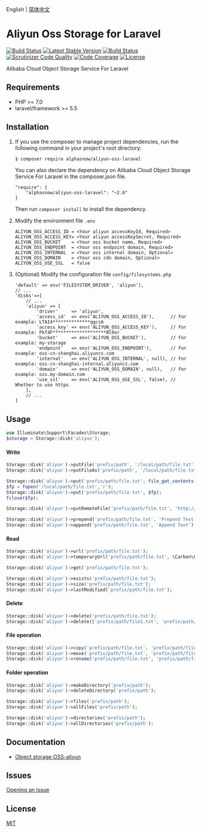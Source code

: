 English | [简体中文](README-CN.md)  

# Aliyun Oss Storage for Laravel
[![Build Status](https://github.com/alphasnow/aliyun-oss-laravel/workflows/CI/badge.svg)](https://github.com/alphasnow/aliyun-oss-laravel/actions)
[![Latest Stable Version](https://poser.pugx.org/alphasnow/aliyun-oss-laravel/v/stable)](https://packagist.org/packages/alphasnow/aliyun-oss-laravel)
[![Build Status](https://travis-ci.com/alphasnow/aliyun-oss-laravel.svg?branch=master)](https://travis-ci.com/alphasnow/aliyun-oss-laravel)
[![Scrutinizer Code Quality](https://scrutinizer-ci.com/g/alphasnow/aliyun-oss-laravel/badges/quality-score.png?b=master)](https://scrutinizer-ci.com/g/alphasnow/aliyun-oss-laravel/?branch=master)
[![Code Coverage](https://scrutinizer-ci.com/g/alphasnow/aliyun-oss-laravel/badges/coverage.png?b=master)](https://scrutinizer-ci.com/g/alphasnow/aliyun-oss-laravel/?branch=master)
[![License](https://poser.pugx.org/alphasnow/aliyun-oss-laravel/license)](https://packagist.org/packages/alphasnow/aliyun-oss-laravel)

Alibaba Cloud Object Storage Service For Laravel

## Requirements
- PHP >= 7.0
- laravel/framework >= 5.5

## Installation
1. If you use the composer to manage project dependencies, run the following command in your project's root directory:
    ```bash
    $ composer require alphasnow/aliyun-oss-laravel
    ```
    You can also declare the dependency on Alibaba Cloud Object Storage Service For Laravel in the composer.json file.
    ```
    "require": {
        "alphasnow/aliyun-oss-laravel": "~2.6"
    }
    ```
    Then run `composer install` to install the dependency.

2. Modify the environment file `.env`
    ```
    ALIYUN_OSS_ACCESS_ID = <Your aliyun accessKeyId, Required>
    ALIYUN_OSS_ACCESS_KEY= <Your aliyun accessKeySecret, Required>
    ALIYUN_OSS_BUCKET    = <Your oss bucket name, Required>
    ALIYUN_OSS_ENDPOINT  = <Your oss endpoint domain, Required>
    ALIYUN_OSS_INTERNAL  = <Your oss internal domain, Optional>
    ALIYUN_OSS_DOMAIN    = <Your oss cdn domain, Optional>
    ALIYUN_OSS_USE_SSL   = false
    ```

3. (Optional) Modify the configuration file `config/filesystems.php`
    ```
    'default' => env('FILESYSTEM_DRIVER', 'aliyun'),
    // ...
    'disks'=>[
        // ...
        'aliyun' => [
            'driver'     => 'aliyun',
            'access_id'  => env('ALIYUN_OSS_ACCESS_ID'),      // For example: LTAI4**************qgcsA
            'access_key' => env('ALIYUN_OSS_ACCESS_KEY'),     // For example: PkT4F********************Bl9or
            'bucket'     => env('ALIYUN_OSS_BUCKET'),         // For example: my-storage
            'endpoint'   => env('ALIYUN_OSS_ENDPOINT'),       // For example: oss-cn-shanghai.aliyuncs.com
            'internal'   => env('ALIYUN_OSS_INTERNAL', null), // For example: oss-cn-shanghai-internal.aliyuncs.com
            'domain'     => env('ALIYUN_OSS_DOMAIN', null),   // For example: oss.my-domain.com
            'use_ssl'    => env('ALIYUN_OSS_USE_SSL', false), // Whether to use https
        ],
        // ...
    ]
    ```

## Usage
```php
use Illuminate\Support\Facades\Storage;
$storage = Storage::disk('aliyun');
```
#### Write
```php
Storage::disk('aliyun')->putFile('prefix/path', '/local/path/file.txt');
Storage::disk('aliyun')->putFileAs('prefix/path', '/local/path/file.txt', 'file.txt');

Storage::disk('aliyun')->put('prefix/path/file.txt', file_get_contents('/local/path/file.txt'));
$fp = fopen('/local/path/file.txt','r');
Storage::disk('aliyun')->put('prefix/path/file.txt', $fp);
fclose($fp);

Storage::disk('aliyun')->putRemoteFile('prefix/path/file.txt', 'http://example.com/file.txt');

Storage::disk('aliyun')->prepend('prefix/path/file.txt', 'Prepend Text'); 
Storage::disk('aliyun')->append('prefix/path/file.txt', 'Append Text');
```

#### Read
```php
Storage::disk('aliyun')->url('prefix/path/file.txt');
Storage::disk('aliyun')->temporaryUrl('prefix/path/file.txt', \Carbon\Carbon::now()->addMinutes(30));

Storage::disk('aliyun')->get('prefix/path/file.txt'); 

Storage::disk('aliyun')->exists('prefix/path/file.txt'); 
Storage::disk('aliyun')->size('prefix/path/file.txt'); 
Storage::disk('aliyun')->lastModified('prefix/path/file.txt');
```

#### Delete
```php
Storage::disk('aliyun')->delete('prefix/path/file.txt');
Storage::disk('aliyun')->delete(['prefix/path/file1.txt', 'prefix/path/file2.txt']);
```

#### File operation
```php
Storage::disk('aliyun')->copy('prefix/path/file.txt', 'prefix/path/file_new.txt');
Storage::disk('aliyun')->move('prefix/path/file.txt', 'prefix/path/file_new.txt');
Storage::disk('aliyun')->rename('prefix/path/file.txt', 'prefix/path/file_new.txt');
```

#### Folder operation
```php
Storage::disk('aliyun')->makeDirectory('prefix/path'); 
Storage::disk('aliyun')->deleteDirectory('prefix/path');

Storage::disk('aliyun')->files('prefix/path');
Storage::disk('aliyun')->allFiles('prefix/path');

Storage::disk('aliyun')->directories('prefix/path'); 
Storage::disk('aliyun')->allDirectories('prefix/path'); 
```

## Documentation
- [Object storage OSS-aliyun](https://help.aliyun.com/product/31815.html)

## Issues
[Opening an Issue](https://github.com/alphasnow/aliyun-oss-laravel/issues/new)

## License
[MIT](LICENSE)